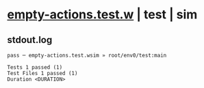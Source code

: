 # [empty-actions.test.w](../../../../../../examples/tests/sdk_tests/misc/empty-actions.test.w) | test | sim

## stdout.log
```log
pass ─ empty-actions.test.wsim » root/env0/test:main
 
Tests 1 passed (1)
Test Files 1 passed (1)
Duration <DURATION>
```

